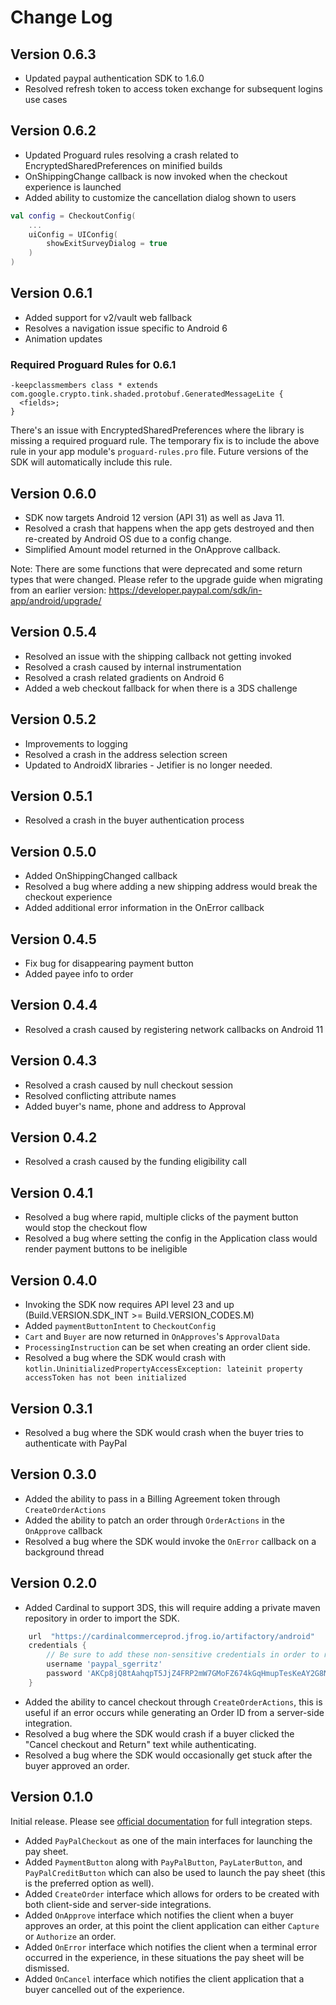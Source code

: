 # Change Log
## Version 0.6.3
* Updated paypal authentication SDK to 1.6.0 
* Resolved refresh token to access token exchange for subsequent logins use cases 

## Version 0.6.2
* Updated Proguard rules resolving a crash related to EncryptedSharedPreferences on minified builds
* OnShippingChange callback is now invoked when the checkout experience is launched
* Added ability to customize the cancellation dialog shown to users

```kotlin
val config = CheckoutConfig(
    ...
    uiConfig = UIConfig(
        showExitSurveyDialog = true
    )
)
```

## Version 0.6.1
* Added support for v2/vault web fallback
* Resolves a navigation issue specific to Android 6
* Animation updates

###  Required Proguard Rules for 0.6.1
```
-keepclassmembers class * extends com.google.crypto.tink.shaded.protobuf.GeneratedMessageLite {
  <fields>;
}
```
There's an issue with EncryptedSharedPreferences where the library is missing a required proguard rule. The temporary fix is to include the above rule in your app module's `proguard-rules.pro` file. Future versions of the SDK will automatically include this rule.

## Version 0.6.0
* SDK now targets Android 12 version (API 31) as well as Java 11.
* Resolved a crash that happens when the app gets destroyed and then re-created by Android OS due to a config change.
* Simplified Amount model returned in the OnApprove callback.

Note: There are some functions that were deprecated and some return types that were changed. Please refer to the upgrade guide when migrating from an earlier version: https://developer.paypal.com/sdk/in-app/android/upgrade/

## Version 0.5.4
* Resolved an issue with the shipping callback not getting invoked
* Resolved a crash caused by internal instrumentation
* Resolved a crash related gradients on Android 6
* Added a web checkout fallback for when there is a 3DS challenge

## Version 0.5.2
* Improvements to logging
* Resolved a crash in the address selection screen
* Updated to AndroidX libraries - Jetifier is no longer needed.

## Version 0.5.1
* Resolved a crash in the buyer authentication process

## Version 0.5.0
* Added OnShippingChanged callback
* Resolved a bug where adding a new shipping address would break the checkout experience
* Added additional error information in the OnError callback

## Version 0.4.5
* Fix bug for disappearing payment button
* Added payee info to order

## Version 0.4.4
* Resolved a crash caused by registering network callbacks on Android 11

## Version 0.4.3
* Resolved a crash caused by null checkout session
* Resolved conflicting attribute names
* Added buyer's name, phone and address to Approval

## Version 0.4.2
* Resolved a crash caused by the funding eligibility call

## Version 0.4.1
* Resolved a bug where rapid, multiple clicks of the payment button would stop the checkout flow
* Resolved a bug where setting the config in the Application class would render payment buttons to be ineligible

## Version 0.4.0
* Invoking the SDK now requires API level 23 and up (Build.VERSION.SDK_INT >= Build.VERSION_CODES.M)
* Added `paymentButtonIntent` to `CheckoutConfig`
* `Cart` and `Buyer` are now returned in `OnApproves`'s `ApprovalData`
* `ProcessingInstruction` can be set when creating an order client side.
* Resolved a bug where the SDK would crash with `kotlin.UninitializedPropertyAccessException: lateinit property accessToken has not been initialized`

## Version 0.3.1

* Resolved a bug where the SDK would crash when the buyer tries to authenticate with PayPal

## Version 0.3.0

* Added the ability to pass in a Billing Agreement token through `CreateOrderActions`
* Added the ability to patch an order through `OrderActions` in the `OnApprove` callback
* Resolved a bug where the SDK would invoke the `OnError` callback on a background thread

## Version 0.2.0
* Added Cardinal to support 3DS, this will require adding a private maven repository in order to import the SDK.

```groovy
    url  "https://cardinalcommerceprod.jfrog.io/artifactory/android"
    credentials {
        // Be sure to add these non-sensitive credentials in order to retrieve dependencies related to the Cardinal SDK.
        username 'paypal_sgerritz'
        password 'AKCp8jQ8tAahqpT5JjZ4FRP2mW7GMoFZ674kGqHmupTesKeAY2G8NcmPKLuTxTGkKjDLRzDUQ'
    }
```

* Added the ability to cancel checkout through `CreateOrderActions`, this is useful if an error occurs while generating an Order ID from a server-side integration.
* Resolved a bug where the SDK would crash if a buyer clicked the "Cancel checkout and Return" text while authenticating.
* Resolved a bug where the SDK would occasionally get stuck after the buyer approved an order.

## Version 0.1.0
Initial release. Please see [official documentation](https://developer.paypal.com/docs/business/native-checkout/android/) for full integration steps.

* Added `PayPalCheckout` as one of the main interfaces for launching the pay sheet.
* Added `PaymentButton` along with `PayPalButton`, `PayLaterButton`, and `PayPalCreditButton` which can also be used to launch the pay sheet (this is the preferred option as well).
* Added `CreateOrder` interface which allows for orders to be created with both client-side and server-side integrations.
* Added `OnApprove` interface which notifies the client when a buyer approves an order, at this point the client application can either `Capture` or `Authorize` an order.
* Added `OnError` interface which notifies the client when a terminal error occurred in the experience, in these situations the pay sheet will be dismissed.
* Added `OnCancel` interface which notifies the client application that a buyer cancelled out of the experience.
